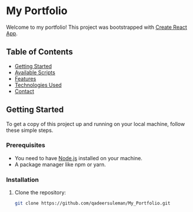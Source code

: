 # My Portfolio

Welcome to my portfolio! This project was bootstrapped with [Create React App](https://github.com/facebook/create-react-app).

## Table of Contents

- [Getting Started](#getting-started)
- [Available Scripts](#available-scripts)
- [Features](#features)
- [Technologies Used](#technologies-used)
- [Contact](#contact)

## Getting Started

To get a copy of this project up and running on your local machine, follow these simple steps.

### Prerequisites

- You need to have [Node.js](https://nodejs.org/) installed on your machine.
- A package manager like npm or yarn.

### Installation

1. Clone the repository:
   ```bash
   git clone https://github.com/qadeersuleman/My_Portfolio.git
   ```
